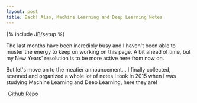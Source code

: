 ```yaml
---
layout: post
title: Back! Also, Machine Learning and Deep Learning Notes
---
```

{% include JB/setup %}

The last months have been incredibly busy and I haven't been able to muster the energy to keep on working on this page.
A bit ahead of time, but my New Years' resolution is to be more active here from now on.<br>

But let's move on to the meatier announcement... I finally collected, scanned and organized a whole lot of notes I took in 2015 when
I was studying Machine Learning and Deep Learning, here they are!<br>

<i class="fa fa-github  fa-lg" style="padding-right: 5px;" title="Repo"></i><a href="http://github.com/lospooky/mlnotes">Github Repo</a>